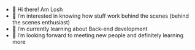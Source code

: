 - 👋 Hi there! Am Losh
- 👀 I’m interested in knowing how stuff work behind the scenes (behind the scenes enthusiast)
- 🌱 I’m currently learning about Back-end development
- 💞️ I’m looking forward to meeting new people and definitely learning more

<!--- 
geez-god/geez-god is a ✨ special ✨ repository because its `README.md` (this file) appears on your GitHub profile.
You can click the Preview link to take a look at your changes.
--->
